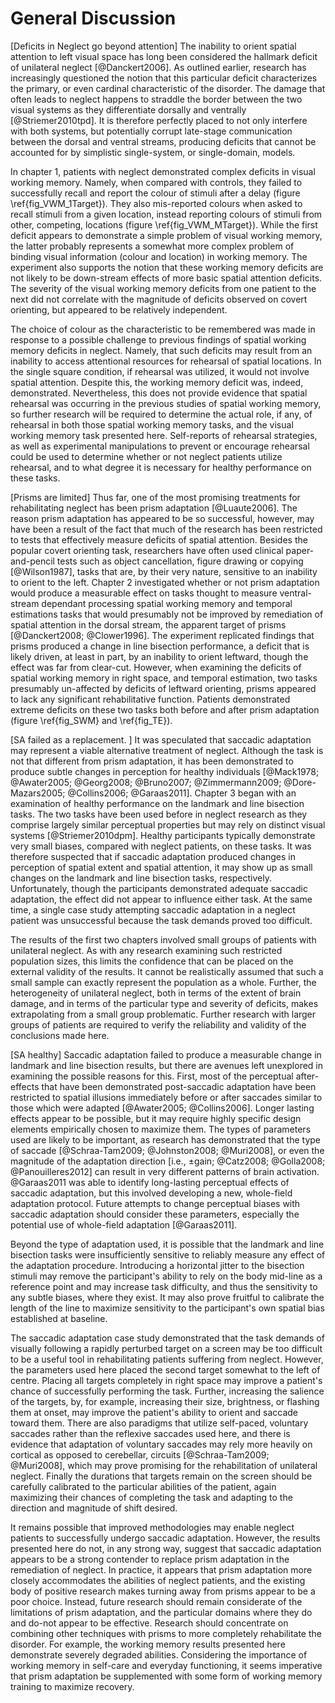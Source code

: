 General Discussion 
=================

[Deficits in Neglect go beyond attention] The inability to orient
spatial attention to left visual space has long been considered
the hallmark deficit of unilateral neglect [@Danckert2006].  As
outlined earlier, research has increasingly questioned the notion
that this particular deficit characterizes the primary, or even
cardinal characteristic of the disorder. The damage that often
leads to neglect happens to straddle the border between the two
visual systems as they differentiate dorsally and ventrally
[@Striemer2010tpd].  It is therefore perfectly placed to not only
interfere with both systems, but potentially corrupt late-stage
communication between the dorsal and ventral streams, producing
deficits that cannot be accounted for by simplistic single-system,
or single-domain, models.


In chapter 1, patients with neglect demonstrated complex deficits
in visual working memory. Namely, when compared with controls,
they failed to successfully recall and report the colour of
stimuli after a delay (figure \ref{fig_VWM_1Target}). They also
mis-reported colours when asked to recall stimuli from a given
location, instead reporting colours of stimuli from other,
competing, locations (figure \ref{fig_VWM_MTarget}).  While the
first deficit appears to demonstrate a simple problem of visual
working memory, the latter probably represents a somewhat more
complex problem of binding visual information (colour and
location) in working memory.  The experiment also supports the
notion that these working memory deficits are not likely to be
down-stream effects of more basic spatial attention deficits.  The
severity of the visual working memory deficits from one patient to
the next did not correlate with the magnitude of deficits observed
on covert orienting, but appeared to be relatively independent. 

The choice of colour as the characteristic to be remembered was
made in response to a possible challenge to previous findings of
spatial working memory deficits in neglect. Namely, that such
deficits may result from an inability to access attentional
resources for rehearsal of spatial locations. In the single square
condition, if rehearsal was utilized, it would not involve spatial
attention. Despite this, the working memory deficit was, indeed,
demonstrated.  Nevertheless, this does not provide evidence that
spatial rehearsal was occurring in the previous studies of spatial
working memory, so further research will be required to determine
the actual role, if any, of rehearsal in both those spatial
working memory tasks, and the visual working memory task presented
here. Self-reports of rehearsal strategies, as well as
experimental manipulations to prevent or encourage rehearsal could
be used to determine whether or not neglect patients utilize
rehearsal, and to what degree it is necessary for healthy
performance on these tasks.

[Prisms are limited] Thus far, one of the most promising
treatments for rehabilitating neglect has been prism adaptation
[@Luaute2006].  The reason prism adaptation has appeared to be so
successful, however, may have been a result of the fact that much
of the research has been restricted to tests that effectively
measure deficits of spatial attention. Besides the popular covert
orienting task, researchers have often used clinical
paper-and-pencil tests such as object cancellation, figure drawing
or copying [@Wilson1987], tasks that are, by their very nature,
sensitive to an inability to orient to the left.  Chapter 2
investigated whether or not prism adaptation would produce a
measurable effect on tasks thought to measure ventral-stream
dependant processing spatial working memory and temporal
estimations tasks that would presumably not be improved by
remediation of spatial attention in the dorsal stream, the
apparent target of prisms [@Danckert2008; @Clower1996].  The
experiment replicated findings that prisms produced a change in
line bisection performance, a deficit that is likely driven, at
least in part, by an inability to orient leftward, though the
effect was far from clear-cut.  However, when examining the
deficits of spatial working memory in right space, and temporal
estimation, two tasks presumably un-affected by deficits of
leftward orienting, prisms appeared to lack any significant
rehabilitative function.  Patients demonstrated extreme deficits
on these two tasks both before and after prism adaptation (figure
\ref{fig_SWM} and \ref{fig_TE}).



[SA failed as a replacement. ] It was speculated that saccadic
adaptation may represent a viable alternative treatment of
neglect. Although the task is not that different from prism
adaptation, it has been demonstrated to produce subtle changes in
perception for healthy individuals [@Mack1978; @Awater2005;
@Georg2008; @Bruno2007; @Zimmermann2009; @Dore-Mazars2005;
@Collins2006; @Garaas2011].  Chapter 3 began with an examination
of healthy performance on the landmark and line bisection tasks.
The two tasks have been used before in neglect research as they
comprise largely similar perceptual properties but may rely on
distinct visual systems [@Striemer2010dpm].  Healthy participants
typically demonstrate very small biases, compared with neglect
patients, on these tasks. It was therefore suspected that if
saccadic adaptation produced changes in perception of spatial
extent and spatial attention, it may show up as small changes on
the landmark and line bisection tasks, respectively.
Unfortunately, though the participants demonstrated adequate
saccadic adaptation, the effect did not appear to influence either
task.  At the same time, a single case study attempting saccadic
adaptation in a neglect patient was unsuccessful because the task
demands proved too difficult.





The results of the first two chapters involved small groups of
patients with unilateral neglect.  As with any research examining
such restricted population sizes, this limits the confidence that
can be placed on the external validity of the results. It cannot
be realistically assumed that such a small sample can exactly
represent the population as a whole. Further, the heterogeneity of
unilateral neglect, both in terms of the extent of brain damage,
and in terms of the particular type and severity of deficits,
makes extrapolating from a small group problematic.  Further
research with larger groups of patients are required to verify the
reliability and validity of the conclusions made here. 

[SA healthy] Saccadic adaptation failed to produce a measurable
change in landmark and line bisection results, but there are
avenues left unexplored in examining the possible reasons for
this.  First, most of the perceptual after-effects that have been
demonstrated post-saccadic adaptation have been restricted to
spatial illusions immediately before or after saccades similar to
those which were adapted [@Awater2005; @Collins2006]. Longer
lasting effects appear to be possible, but it may require highly
specific design elements empirically chosen to maximize them.  The
types of parameters used are likely to be important, as research
has demonstrated that the type of saccade
[@Schraa-Tam2009; @Johnston2008; @Muri2008], or even the magnitude
of the adaptation direction [i.e., $\pm \text{gain}$; @Catz2008;
@Golla2008; @Panouilleres2012] can result in very different
patterns of brain activation.  @Garaas2011 was able to identify
long-lasting perceptual effects of saccadic adaptation, but this
involved developing a new, whole-field adaptation protocol. Future
attempts to change perceptual biases with saccadic adaptation
should consider these parameters, especially the potential use of
whole-field adaptation [@Garaas2011].

Beyond the type of adaptation used, it is possible that the
landmark and line bisection tasks were insufficiently sensitive to
reliably measure any effect of the adaptation procedure.
Introducing a horizontal jitter to the bisection stimuli may 
remove the participant's ability to rely on the body mid-line as a
reference point and may increase task difficulty, and thus the
sensitivity to any subtle biases, where they exist. It may also
prove fruitful to calibrate the length of the line to maximize
sensitivity to the participant's own spatial bias established at
baseline.


The saccadic adaptation  case study demonstrated that the task
demands of visually following a rapidly perturbed target on a
screen may be too difficult to be a useful tool in rehabilitating
patients suffering from neglect.  However, the parameters used
here placed the second target somewhat to the left of centre.
Placing all targets completely in right space may improve a
patient's chance of successfully performing the task.  Further,
increasing the salience of the targets, by, for example,
increasing their size, brightness, or flashing them at onset, may
improve the patient's ability to orient and saccade toward them.
There are also paradigms that utilize self-paced, voluntary
saccades rather than the reflexive saccades used here, and there
is evidence that adaptation of voluntary saccades may rely more
heavily on cortical as opposed to cerebellar, circuits
[@Schraa-Tam2009; @Muri2008], which may prove promising for the
rehabilitation of unilateral neglect.  Finally the durations that
targets remain on the screen should be carefully calibrated to the
particular abilities of the patient, again maximizing their
chances of completing the task and adapting to the direction and
magnitude of shift desired.

It remains possible that improved methodologies may enable neglect
patients to successfully undergo saccadic adaptation. However, the
results presented here do not, in any strong way, suggest that
saccadic adaptation appears to be a strong contender to replace
prism adaptation in the remediation of neglect. In practice, it
appears that prism adaptation more closely accommodates the
abilities of neglect patients, and the existing body of positive
research makes turning away from prisms appear to be a poor
choice. Instead, future research should remain considerate of the
limitations of prism adaptation, and the particular domains where
they do and do-not appear to be effective. Research should
concentrate on combining other techniques with prisms to more
completely rehabilitate the disorder. For example, the working
memory results presented here demonstrate severely degraded
abilities. Considering the importance of working memory in
self-care and everyday functioning, it seems imperative that prism
adaptation be supplemented with some form of working memory
training to maximize recovery. 






